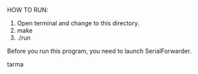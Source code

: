 HOW TO RUN:
1. Open terminal and change to this directory.
2. make
3. ./run

Before you run this program, you need to launch SerialForwarder.

tarma
